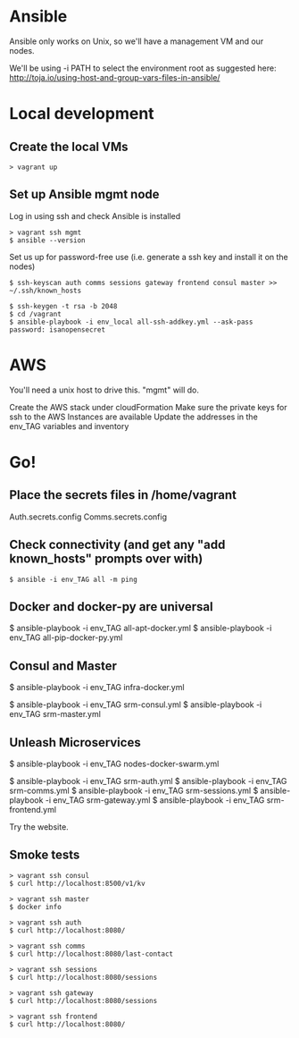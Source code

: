 Ansible
========================

Ansible only works on Unix, so we'll have a management VM and our nodes.

We'll be using -i PATH to select the environment root as suggested here:
http://toja.io/using-host-and-group-vars-files-in-ansible/



Local development
========================

Create the local VMs
------------------------
```
> vagrant up
```


Set up Ansible mgmt node
------------------------
Log in using ssh and check Ansible is installed
```
> vagrant ssh mgmt
$ ansible --version
```

Set us up for password-free use (i.e. generate a ssh key and install it on the nodes)
```
$ ssh-keyscan auth comms sessions gateway frontend consul master >> ~/.ssh/known_hosts

$ ssh-keygen -t rsa -b 2048
$ cd /vagrant
$ ansible-playbook -i env_local all-ssh-addkey.yml --ask-pass
password: isanopensecret
```

AWS
========================

You'll need a unix host to drive this.  "mgmt" will do.

Create the AWS stack under cloudFormation
Make sure the private keys for ssh to the AWS Instances are available
Update the addresses in the env_TAG variables and inventory



Go!
========================

Place the secrets files in /home/vagrant
------------------------
Auth.secrets.config
Comms.secrets.config


Check connectivity (and get any "add known_hosts" prompts over with)
------------------------
```
$ ansible -i env_TAG all -m ping
```


Docker and docker-py are universal
------------------------
$ ansible-playbook -i env_TAG all-apt-docker.yml
$ ansible-playbook -i env_TAG all-pip-docker-py.yml

Consul and Master
------------------------
$ ansible-playbook -i env_TAG infra-docker.yml

$ ansible-playbook -i env_TAG srm-consul.yml
$ ansible-playbook -i env_TAG srm-master.yml

Unleash Microservices
------------------------
$ ansible-playbook -i env_TAG nodes-docker-swarm.yml

$ ansible-playbook -i env_TAG srm-auth.yml
$ ansible-playbook -i env_TAG srm-comms.yml
$ ansible-playbook -i env_TAG srm-sessions.yml
$ ansible-playbook -i env_TAG srm-gateway.yml
$ ansible-playbook -i env_TAG srm-frontend.yml


Try the website.


Smoke tests
-----------------------
```
> vagrant ssh consul
$ curl http://localhost:8500/v1/kv
```

```
> vagrant ssh master
$ docker info
```

```
> vagrant ssh auth
$ curl http://localhost:8080/
```

```
> vagrant ssh comms
$ curl http://localhost:8080/last-contact
```

```
> vagrant ssh sessions
$ curl http://localhost:8080/sessions
```

```
> vagrant ssh gateway
$ curl http://localhost:8080/sessions
```

```
> vagrant ssh frontend
$ curl http://localhost:8080/
```
